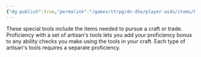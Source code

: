 ```yaml
---
{"dg-publish":true,"permalink":"/games/ttrpg/dn-d5e/player-aids/items/kits-tools-and-packs/tinker-s-tools/","tags":["ttrpg/dnd/5e","utility"],"noteIcon":""}
---
```



These special tools include the items needed to pursue a craft or trade. Proficiency with a set of artisan's tools lets you add your proficiency bonus to any ability checks you make using the tools in your craft. Each type of artisan's tools requires a separate proficiency.